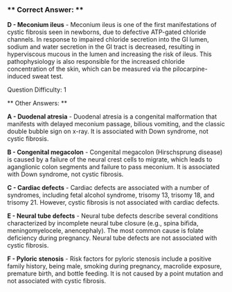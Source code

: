 ### ** Correct Answer: **

**D - Meconium ileus** - Meconium ileus is one of the first manifestations of cystic fibrosis seen in newborns, due to defective ATP-gated chloride channels. In response to impaired chloride secretion into the GI lumen, sodium and water secretion in the GI tract is decreased, resulting in hyperviscous mucous in the lumen and increasing the risk of ileus. This pathophysiology is also responsible for the increased chloride concentration of the skin, which can be measured via the pilocarpine-induced sweat test.

Question Difficulty: 1

** Other Answers: **

**A - Duodenal atresia** - Duodenal atresia is a congenital malformation that manifests with delayed meconium passage, bilious vomiting, and the classic double bubble sign on x-ray. It is associated with Down syndrome, not cystic fibrosis.

**B - Congenital megacolon** - Congenital megacolon (Hirschsprung disease) is caused by a failure of the neural crest cells to migrate, which leads to aganglionic colon segments and failure to pass meconium. It is associated with Down syndrome, not cystic fibrosis.

**C - Cardiac defects** - Cardiac defects are associated with a number of syndromes, including fetal alcohol syndrome, trisomy 13, trisomy 18, and trisomy 21. However, cystic fibrosis is not associated with cardiac defects.

**E - Neural tube defects** - Neural tube defects describe several conditions characterized by incomplete neural tube closure (e.g., spina bifida, meningomyelocele, anencephaly). The most common cause is folate deficiency during pregnancy. Neural tube defects are not associated with cystic fibrosis.

**F - Pyloric stenosis** - Risk factors for pyloric stenosis include a positive family history, being male, smoking during pregnancy, macrolide exposure, premature birth, and bottle feeding. It is not caused by a point mutation and not associated with cystic fibrosis.

